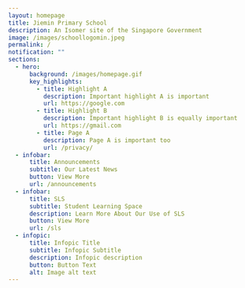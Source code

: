 ```yaml
---
layout: homepage
title: Jiemin Primary School
description: An Isomer site of the Singapore Government
image: /images/schoollogomin.jpeg
permalink: /
notification: ""
sections:
  - hero:
      background: /images/homepage.gif
      key_highlights:
        - title: Highlight A
          description: Important highlight A is important
          url: https://google.com
        - title: Highlight B
          description: Important highlight B is equally important
          url: https://gmail.com
        - title: Page A
          description: Page A is important too
          url: /privacy/
  - infobar:
      title: Announcements
      subtitle: Our Latest News
      button: View More
      url: /announcements
  - infobar:
      title: SLS
      subtitle: Student Learning Space
      description: Learn More About Our Use of SLS
      button: View More
      url: /sls
  - infopic:
      title: Infopic Title
      subtitle: Infopic Subtitle
      description: Infopic description
      button: Button Text
      alt: Image alt text
---
```

